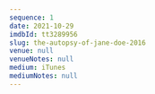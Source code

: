 ```yaml
---
sequence: 1
date: 2021-10-29
imdbId: tt3289956
slug: the-autopsy-of-jane-doe-2016
venue: null
venueNotes: null
medium: iTunes
mediumNotes: null
---
```


